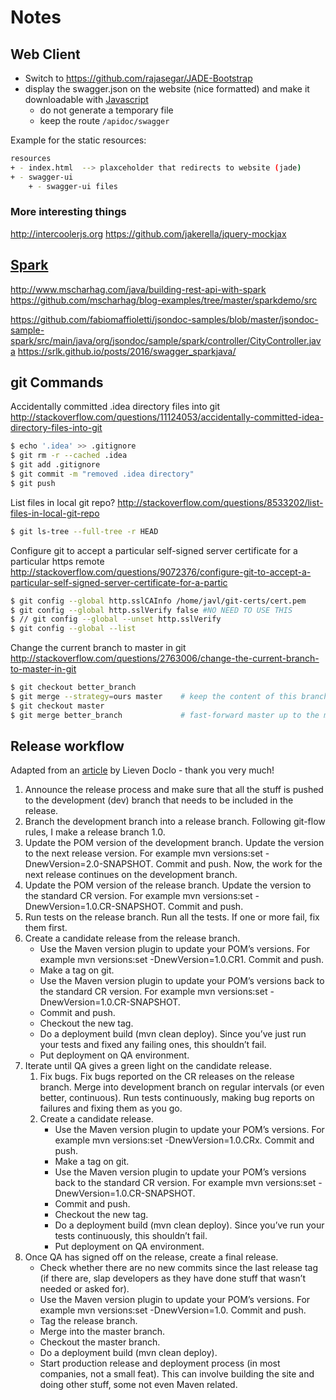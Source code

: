 # Notes
 
## Web Client
- Switch to https://github.com/rajasegar/JADE-Bootstrap
- display the swagger.json on the website (nice formatted) and make it downloadable with [Javascript](http://stackoverflow.com/questions/4184944/javascript-download-data-to-file-from-content-within-the-page)
    - do not generate a temporary file
    - keep the route ```/apidoc/swagger```

Example for the static resources:
```bash
resources
+ - index.html  --> plaxceholder that redirects to website (jade)  
+ - swagger-ui
    + - swagger-ui files 
```

### More interesting things
http://intercoolerjs.org
https://github.com/jakerella/jquery-mockjax

## [Spark](http://sparkjava.com/)
http://www.mscharhag.com/java/building-rest-api-with-spark
https://github.com/mscharhag/blog-examples/tree/master/sparkdemo/src

https://github.com/fabiomaffioletti/jsondoc-samples/blob/master/jsondoc-sample-spark/src/main/java/org/jsondoc/sample/spark/controller/CityController.java
https://srlk.github.io/posts/2016/swagger_sparkjava/

## git Commands
Accidentally committed .idea directory files into git
http://stackoverflow.com/questions/11124053/accidentally-committed-idea-directory-files-into-git
```bash
$ echo '.idea' >> .gitignore  
$ git rm -r --cached .idea
$ git add .gitignore
$ git commit -m "removed .idea directory"
$ git push
```
List files in local git repo?
http://stackoverflow.com/questions/8533202/list-files-in-local-git-repo
```bash
$ git ls-tree --full-tree -r HEAD
```
Configure git to accept a particular self-signed server certificate for a particular https remote
http://stackoverflow.com/questions/9072376/configure-git-to-accept-a-particular-self-signed-server-certificate-for-a-partic
```bash
$ git config --global http.sslCAInfo /home/javl/git-certs/cert.pem
$ git config --global http.sslVerify false #NO NEED TO USE THIS
$ // git config --global --unset http.sslVerify
$ git config --global --list
```
Change the current branch to master in git
http://stackoverflow.com/questions/2763006/change-the-current-branch-to-master-in-git
```bash
$ git checkout better_branch
$ git merge --strategy=ours master    # keep the content of this branch, but record a merge
$ git checkout master
$ git merge better_branch             # fast-forward master up to the merge
```
## Release workflow
Adapted from an [article](https://dzone.com/articles/why-i-never-use-maven-release) by Lieven Doclo - thank you very much!
1. Announce the release process and make sure that all the stuff is pushed to the development (dev) branch that needs to be included in the release.
2. Branch the development branch into a release branch. Following git-flow rules, I make a release branch 1.0.
3. Update the POM version of the development branch. Update the version to the next release version. For example mvn versions:set -DnewVersion=2.0-SNAPSHOT. Commit and push. Now, the work for the next release continues on the development branch.
4. Update the POM version of the release branch. Update the version to the standard CR version. For example mvn versions:set -DnewVersion=1.0.CR-SNAPSHOT. Commit and push.
5. Run tests on the release branch. Run all the tests. If one or more fail, fix them first.
6. Create a candidate release from the release branch.
    * Use the Maven version plugin to update your POM’s versions. For example mvn versions:set -DnewVersion=1.0.CR1. Commit and push.
    * Make a tag on git.
    * Use the Maven version plugin to update your POM’s versions back to the standard CR version. For example mvn versions:set -DnewVersion=1.0.CR-SNAPSHOT.
    * Commit and push.
    * Checkout the new tag.
    * Do a deployment build (mvn clean deploy). Since you’ve just run your tests and fixed any failing ones, this shouldn’t fail.
    * Put deployment on QA environment.
7. Iterate until QA gives a green light on the candidate release.
    1. Fix bugs. Fix bugs reported on the CR releases on the release branch. Merge into development branch on regular intervals (or even better, continuous). Run tests continuously, making bug reports on failures and fixing them as you go.
    2. Create a candidate release.
        * Use the Maven version plugin to update your POM’s versions. For example mvn versions:set -DnewVersion=1.0.CRx. Commit and push.
        * Make a tag on git.
        * Use the Maven version plugin to update your POM’s versions back to the standard CR version. For example mvn versions:set -DnewVersion=1.0.CR-SNAPSHOT.
        * Commit and push.
        * Checkout the new tag.
        * Do a deployment build (mvn clean deploy). Since you’ve run your tests continuously, this shouldn’t fail.
        * Put deployment on QA environment.
8. Once QA has signed off on the release, create a final release.
    * Check whether there are no new commits since the last release tag (if there are, slap developers as they have done stuff that wasn’t needed or asked for).
    * Use the Maven version plugin to update your POM’s versions. For example mvn versions:set -DnewVersion=1.0. Commit and push.
    * Tag the release branch.
    * Merge into the master branch.
    * Checkout the master branch.
    * Do a deployment build (mvn clean deploy).
    * Start production release and deployment process (in most companies, not a small feat). This can involve building the site and doing other stuff, some not even Maven related.